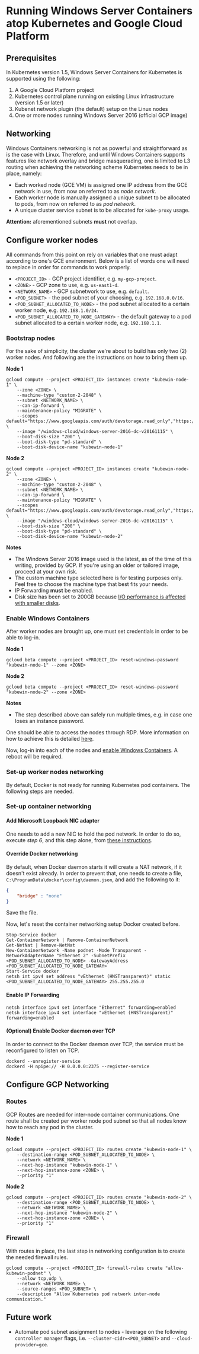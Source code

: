 # Running Windows Server Containers atop Kubernetes and Google Cloud Platform

## Prerequisites
In Kubernetes version 1.5, Windows Server Containers for Kubernetes is supported using the following:

1. A Google Cloud Platform project 
2. Kubernetes control plane running on existing Linux infrastructure (version 1.5 or later)
3. Kubenet network plugin (the default) setup on the Linux nodes
4. One or more nodes running Windows Server 2016 (official GCP image)

## Networking

Windows Containers networking is not as powerful and straightforward as is the case with Linux. Therefore, and until Windows Containers
supports features like network overlay and bridge masquerading, one is limited to L3 routing when achieving the networking scheme
Kubernetes needs to be in place, namely:

- Each worked node (GCE VM) is assigned one IP address from the GCE network in use, from now on referred to as _node network_.
- Each worker node is manually assigned a unique subnet to be allocated to pods, from now on referred to as _pod network_.
- A unique cluster service subnet is to be allocated for `kube-proxy` usage.

**Attention:** aforementioned subnets **must** not overlap.

## Configure worker nodes

All commands from this point on rely on variables that one must adapt according to one's GCE environment.
Below is a list of words one will need to replace in order for commands to work properly.

- `<PROJECT_ID>` - GCP project identifier, e.g. `my-gcp-project`.
- `<ZONE>` - GCP zone to use, e.g. `us-east1-d`. 
- `<NETWORK_NAME>` - GCP subnetwork to use, e.g. `default`. 
- `<POD_SUBNET>` - the pod subnet of your choosing, e.g. `192.168.0.0/16`. 
- `<POD_SUBNET_ALLOCATED_TO_NODE>` - the pod subnet allocated to a certain worker node, e.g. `192.168.1.0/24`.
- `<POD_SUBNET_ALLOCATED_TO_NODE_GATEWAY>` - the default gateway to a pod subnet allocated to a certain worker node, e.g. `192.168.1.1`.

### Bootstrap nodes

For the sake of simplicity, the cluster we're about to build has only two (2) worker nodes. And following are the instructions on how to bring them up.

**Node 1**

```shell
gcloud compute --project <PROJECT_ID> instances create "kubewin-node-1" \
    --zone <ZONE> \
    --machine-type "custom-2-2048" \
    --subnet <NETWORK_NAME> \
    --can-ip-forward \
    --maintenance-policy "MIGRATE" \
    --scopes default="https://www.googleapis.com/auth/devstorage.read_only","https://www.googleapis.com/auth/logging.write","https://www.googleapis.com/auth/monitoring.write","https://www.googleapis.com/auth/servicecontrol","https://www.googleapis.com/auth/service.management.readonly","https://www.googleapis.com/auth/trace.append" \
    --image "/windows-cloud/windows-server-2016-dc-v20161115" \
    --boot-disk-size "200" \
    --boot-disk-type "pd-standard" \
    --boot-disk-device-name "kubewin-node-1"
```

**Node 2**

```shell
gcloud compute --project <PROJECT_ID> instances create "kubewin-node-2" \
    --zone <ZONE> \
    --machine-type "custom-2-2048" \
    --subnet <NETWORK_NAME> \
    --can-ip-forward \
    --maintenance-policy "MIGRATE" \
    --scopes default="https://www.googleapis.com/auth/devstorage.read_only","https://www.googleapis.com/auth/logging.write","https://www.googleapis.com/auth/monitoring.write","https://www.googleapis.com/auth/servicecontrol","https://www.googleapis.com/auth/service.management.readonly","https://www.googleapis.com/auth/trace.append" \
    --image "/windows-cloud/windows-server-2016-dc-v20161115" \
    --boot-disk-size "200" \
    --boot-disk-type "pd-standard" \
    --boot-disk-device-name "kubewin-node-2"
```

**Notes**

- The Windows Server 2016 image used is the latest, as of the time of this writing, provided by GCP. If you're using an older or tailored image, proceed at your own risk.
- The custom machine type selected here is for testing purposes only. Feel free to choose the machine type that best fits your needs.
- IP Forwarding **must** be enabled.
- Disk size has been set to 200GB because [I/O performance is affected with smaller disks](https://developers.google.com/compute/docs/disks#pdperformance).

### Enable Windows Containers

After worker nodes are brought up, one must set credentials in order to be able to log-in.

**Node 1**

```shell
gcloud beta compute --project <PROJECT_ID> reset-windows-password "kubewin-node-1" --zone <ZONE>
```

**Node 2**

```shell
gcloud beta compute --project <PROJECT_ID> reset-windows-password "kubewin-node-2" --zone <ZONE>
```

**Notes**

- The step described above can safely run multiple times, e.g. in case one loses an instance password.

One should be able to access the nodes through RDP. More information on how to achieve this is detailed [here](https://cloud.google.com/compute/docs/instances/windows/connecting-to-windows-instance).

Now, log-in into each of the nodes and [enable Windows Containers](https://cloud.google.com/compute/docs/containers/#docker_on_windows).
A reboot will be required.

### Set-up worker nodes networking

By default, Docker is not ready for running Kubernetes pod containers. The following steps are needed.

### Set-up container networking

#### Add Microsoft Loopback NIC adapter

One needs to add a new NIC to hold the pod network. In order to do so, execute *step 6*, and this step alone,
from [these instructions](https://cloud.google.com/compute/docs/instances/windows/configuring-static-internal-ip-windows).

#### Override Docker networking 

By default, when Docker daemon starts it will create a NAT network, if it doesn't exist already. In order to prevent that,
one needs to create a file, `C:\ProgramData\docker\config\daemon.json`, and add the following to it:

```json
{
    "bridge" : "none"
}
```

Save the file.

Now, let's reset the container networking setup Docker created before. 

```shell
Stop-Service docker
Get-ContainerNetwork | Remove-ContainerNetwork
Get-NetNat | Remove-NetNat
New-ContainerNetwork -Name podnet -Mode Transparent -NetworkAdapterName "Ethernet 2" -SubnetPrefix <POD_SUBNET_ALLOCATED_TO_NODE> -GatewayAddress <POD_SUBNET_ALLOCATED_TO_NODE_GATEWAY> 
Start-Service docker
netsh int ipv4 set address "vEthernet (HNSTransparent)" static <POD_SUBNET_ALLOCATED_TO_NODE_GATEWAY> 255.255.255.0
```

#### Enable IP Forwarding

```shell
netsh interface ipv4 set interface "Ethernet" forwarding=enabled
netsh interface ipv4 set interface "vEthernet (HNSTransparent)" forwarding=enabled
```

#### (Optional) Enable Docker daemon over TCP

In order to connect to the Docker daemon over TCP, the service must be reconfigured to listen on TCP.

```shell
dockerd --unregister-service
dockerd -H npipe:// -H 0.0.0.0:2375 --register-service
```

## Configure GCP Networking

### Routes

GCP Routes are needed for inter-node container communications. One route shall be created per worker node pod subnet so that all nodes know how to reach any pod in the cluster.

**Node 1**

```shell
gcloud compute --project <PROJECT_ID> routes create "kubewin-node-1" \
    --destination-range <POD_SUBNET_ALLOCATED_TO_NODE> \
    --network <NETWORK_NAME> \
    --next-hop-instance "kubewin-node-1" \
    --next-hop-instance-zone <ZONE> \
    --priority "1"
```

**Node 2**

```shell
gcloud compute --project <PROJECT_ID> routes create "kubewin-node-2" \
    --destination-range <POD_SUBNET_ALLOCATED_TO_NODE> \
    --network <NETWORK_NAME> \
    --next-hop-instance "kubewin-node-2" \
    --next-hop-instance-zone <ZONE> \
    --priority "1"
```

### Firewall

With routes in place, the last step in networking configuration is to create the needed firewall rules. 

```shell
gcloud compute --project <PROJECT_ID> firewall-rules create "allow-kubewin-podnet" \
    --allow tcp,udp \
    --network <NETWORK_NAME> \
    --source-ranges <POD_SUBNET> \
    --description "Allow Kubernetes pod network inter-node communication."
```


## Future work

- Automate pod subnet assignment to nodes - leverage on the following `controller manager` flags, i.e. `--cluster-cidr=<POD_SUBNET>` and `--cloud-provider=gce`.